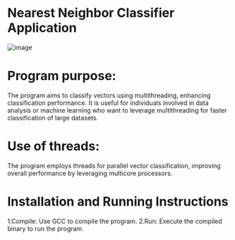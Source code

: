 # Nearest Neighbor Classifier Application
![image](https://github.com/KSK1440/Nearest-Neighbor-Classifier/assets/157995851/60d49c62-6bfe-43bf-973d-32d179c29212)
# Program purpose:
The program aims to classify vectors using multithreading, enhancing classification performance. It is useful for individuals involved in data analysis or machine learning who want to leverage multithreading for faster classification of large datasets.
# Use of threads:
The program employs threads for parallel vector classification, improving overall performance by leveraging multicore processors.
# Installation and Running Instructions
1.Compile: Use GCC to compile the program.
2.Run: Execute the compiled binary to run the program.
